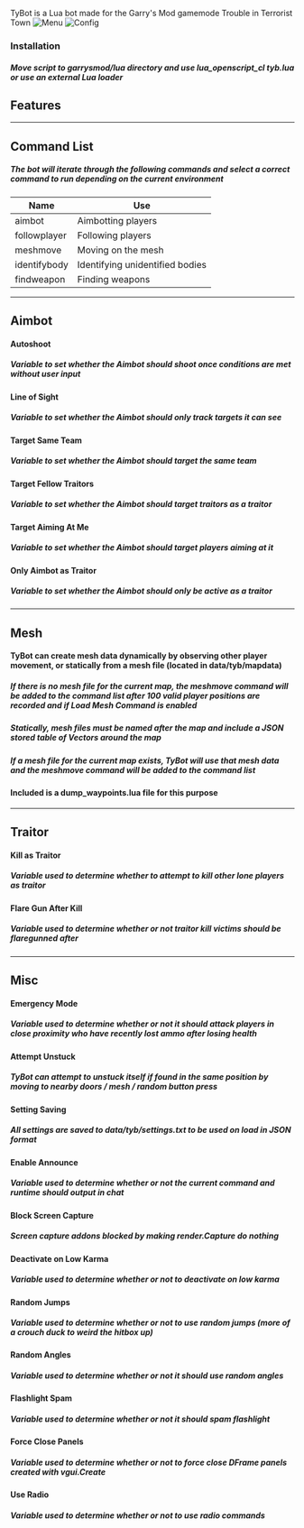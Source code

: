 TyBot is a Lua bot made for the Garry's Mod gamemode Trouble in Terrorist Town
![Menu](https://i.ibb.co/m4yGRWQ/tybconfig-menu.png)
![Config](https://i.ibb.co/R0YF5PN/tybconfig-config.png)

### Installation
##### Move script to garrysmod/lua directory and use lua_openscript_cl tyb.lua or use an external Lua loader
## Features
---
## Command List
##### The bot will iterate through the following commands and select a correct command to run depending on the current environment
|Name|Use|
|----|---|
|aimbot|Aimbotting players
|followplayer|Following players|
|meshmove|Moving on the mesh|
|identifybody|Identifying unidentified bodies|
|findweapon|Finding weapons
---
## Aimbot
#### Autoshoot
##### Variable to set whether the Aimbot should shoot once conditions are met without user input
#### Line of Sight
##### Variable to set whether the Aimbot should only track targets it can see
#### Target Same Team
##### Variable to set whether the Aimbot should target the same team
#### Target Fellow Traitors
##### Variable to set whether the Aimbot should target traitors as a traitor
#### Target Aiming At Me
##### Variable to set whether the Aimbot should target players aiming at it
#### Only Aimbot as Traitor
##### Variable to set whether the Aimbot should only be active as a traitor
---
## Mesh
#### TyBot can create mesh data dynamically by observing other player movement, or statically from a mesh file (located in data/tyb/mapdata)
##### If there is no mesh file for the current map, the meshmove command will be added to the command list after 100 valid player positions are recorded and if **Load Mesh Command** is enabled
##### Statically, mesh files must be named after the map and include a JSON stored table of Vectors around the map
##### If a mesh file for the current map exists, TyBot will use that mesh data and the meshmove command will be added to the command list
#### Included is a dump_waypoints.lua file for this purpose
---
## Traitor
#### Kill as Traitor
##### Variable used to determine whether to attempt to kill other lone players as traitor
#### Flare Gun After Kill
##### Variable used to determine whether or not traitor kill victims should be flaregunned after
---
## Misc
#### Emergency Mode
##### Variable used to determine whether or not it should attack players in close proximity who have recently lost ammo after losing health
#### Attempt Unstuck
##### TyBot can attempt to unstuck itself if found in the same position by moving to nearby doors / mesh / random button press
#### Setting Saving
##### All settings are saved to data/tyb/settings.txt to be used on load in JSON format
#### Enable Announce
##### Variable used to determine whether or not the current command and runtime should output in chat
#### Block Screen Capture
##### Screen capture addons blocked by making render.Capture do nothing
#### Deactivate on Low Karma
##### Variable used to determine whether or not to deactivate on low karma
#### Random Jumps
##### Variable used to determine whether or not to use random jumps (more of a crouch duck to weird the hitbox up)
#### Random Angles
##### Variable used to determine whether or not it should use random angles
#### Flashlight Spam
##### Variable used to determine whether or not it should spam flashlight
#### Force Close Panels
##### Variable used to determine whether or not to force close DFrame panels created with vgui.Create
#### Use Radio
##### Variable used to determine whether or not to use radio commands
